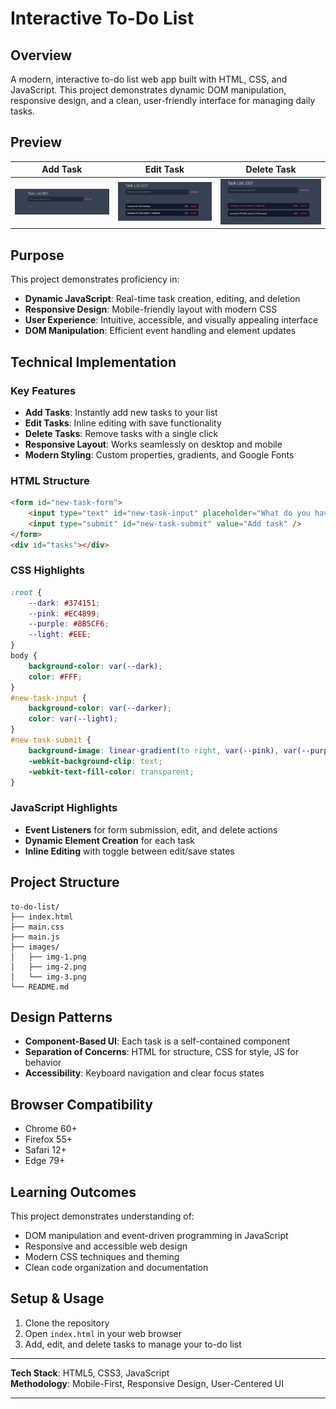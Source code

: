 
# Interactive To-Do List

## Overview

A modern, interactive to-do list web app built with HTML, CSS, and JavaScript. This project demonstrates dynamic DOM manipulation, responsive design, and a clean, user-friendly interface for managing daily tasks.

## Preview

| Add Task | Edit Task | Delete Task |
|----------|-----------|-------------|
| ![Add Task](images/img-1.png) | ![Edit Task](images/img-2.png) | ![Delete Task](images/img-3.png) |

## Purpose

This project demonstrates proficiency in:
- **Dynamic JavaScript**: Real-time task creation, editing, and deletion
- **Responsive Design**: Mobile-friendly layout with modern CSS
- **User Experience**: Intuitive, accessible, and visually appealing interface
- **DOM Manipulation**: Efficient event handling and element updates

## Technical Implementation

### Key Features

- **Add Tasks**: Instantly add new tasks to your list
- **Edit Tasks**: Inline editing with save functionality
- **Delete Tasks**: Remove tasks with a single click
- **Responsive Layout**: Works seamlessly on desktop and mobile
- **Modern Styling**: Custom properties, gradients, and Google Fonts

### HTML Structure

```html
<form id="new-task-form">
	<input type="text" id="new-task-input" placeholder="What do you have planned?" />
	<input type="submit" id="new-task-submit" value="Add task" />
</form>
<div id="tasks"></div>
```

### CSS Highlights

```css
:root {
	--dark: #374151;
	--pink: #EC4899;
	--purple: #8B5CF6;
	--light: #EEE;
}
body {
	background-color: var(--dark);
	color: #FFF;
}
#new-task-input {
	background-color: var(--darker);
	color: var(--light);
}
#new-task-submit {
	background-image: linear-gradient(to right, var(--pink), var(--purple));
	-webkit-background-clip: text;
	-webkit-text-fill-color: transparent;
}
```

### JavaScript Highlights

- **Event Listeners** for form submission, edit, and delete actions
- **Dynamic Element Creation** for each task
- **Inline Editing** with toggle between edit/save states

## Project Structure

```
to-do-list/
├── index.html
├── main.css
├── main.js
├── images/
│   ├── img-1.png
│   ├── img-2.png
│   └── img-3.png
└── README.md
```

## Design Patterns

- **Component-Based UI**: Each task is a self-contained component
- **Separation of Concerns**: HTML for structure, CSS for style, JS for behavior
- **Accessibility**: Keyboard navigation and clear focus states

## Browser Compatibility

- Chrome 60+
- Firefox 55+
- Safari 12+
- Edge 79+

## Learning Outcomes

This project demonstrates understanding of:
- DOM manipulation and event-driven programming in JavaScript
- Responsive and accessible web design
- Modern CSS techniques and theming
- Clean code organization and documentation

## Setup & Usage

1. Clone the repository
2. Open `index.html` in your web browser
3. Add, edit, and delete tasks to manage your to-do list

---

**Tech Stack**: HTML5, CSS3, JavaScript  
**Methodology**: Mobile-First, Responsive Design, User-Centered UI

---
